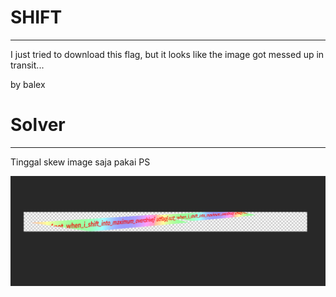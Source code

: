 # SHIFT
---
I just tried to download this flag, but it looks like the image got messed up in transit...

by balex
# Solver
---
Tinggal skew image saja pakai PS

![](solve.png)
